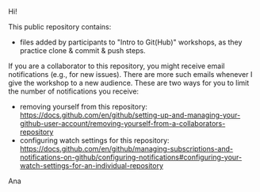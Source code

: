 Hi!

This public repository contains:

- files added by participants to "Intro to Git(Hub)" workshops, as they practice clone & commit & push steps.

If you are a collaborator to this repository, you might receive email notifications (e.g., for new issues). There are more such emails whenever I give the workshop to a new audience. These are two ways for you to limit the number of notifications you receive:

- removing yourself from this repository: https://docs.github.com/en/github/setting-up-and-managing-your-github-user-account/removing-yourself-from-a-collaborators-repository
- configuring watch settings for this repository: https://docs.github.com/en/github/managing-subscriptions-and-notifications-on-github/configuring-notifications#configuring-your-watch-settings-for-an-individual-repository

Ana
